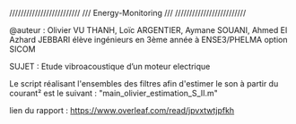 /////////////////////////
/// Energy-Monitoring ///
/////////////////////////

@auteur : Olivier VU THANH, Loïc ARGENTIER, Aymane SOUANI, Ahmed El Azhard JEBBARI élève ingénieurs en 3ème année à ENSE3/PHELMA option SICOM

SUJET : Etude vibroacoustique d’un moteur electrique

Le script réalisant l'ensembles des filtres afin d'estimer le son à partir du courant² est le suivant : "main_olivier_estimation_S_II.m"

lien du rapport : https://www.overleaf.com/read/jpvxtwtjpfkh
